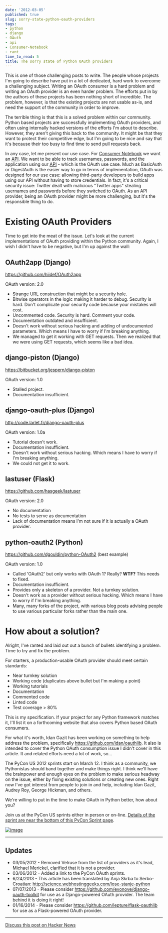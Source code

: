 ```yaml
---
date: '2012-03-05'
published: true
slug: sorry-state-python-oauth-providers
tags:
- python
- django
- OAuth
- api
- Consumer-Notebook
- rant
time_to_read: 5
title: The sorry state of Python OAuth providers
---
```


This is one of those challenging posts to write. The people whose
projects I'm going to describe have put in a lot of dedicated, hard
work to overcome a challenging subject. Writing an OAuth consumer is a
hard problem and writing an OAuth provider is an even harder problem.
The efforts put in by the authors of these projects has been nothing
short of incredible. The problem, however, is that the existing projects
are not usable as-is, and need the support of the community in order to
improve.

The terrible thing is that this is a solved problem within our
community. Python based projects are successfully implementing OAuth
providers, and often using internally hacked versions of the efforts
I'm about to describe. However, they aren't giving this back to the
community. It might be that they want to protect their competitive edge,
but I'm going to be nice and say that it's because their too busy to
find time to send pull requests back.

In any case, let me present our use case. For [Consumer
Notebook](http://consumernotebook.com) we want an
[API](http://api.consumernotebook.com). We want to be able to track
usernames, passwords, and the application using our
[API](http://api.consumernotebook.com) - which is the OAuth use case.
Much as BasicAuth or DigestAuth is the easier way to go in terms of
implementation, OAuth was designed for our use case: allowing
third-party developers to build apps using our API without having to
store credentials. In fact, it's a critical security issue: Twitter
dealt with malicious "Twitter apps" stealing usernames and passwords
before they switched to OAuth. As an API provider, being an OAuth
provider might be more challenging, but it's the responsible thing to
do.

Existing OAuth Providers
========================

Time to get into the meat of the issue. Let's look at the current
implementations of OAuth providing within the Python community. Again, I
wish I didn't have to be negative, but I'm up against the wall:

OAuth2app (Django)
------------------

<https://github.com/hiidef/OAuth2app>

OAuth version: 2.0

-   Strange URL construction that might be a security hole.
-   Bitwise operators in the logic making it harder to debug. Security
    is hard. Don't complicate your security code because your mistakes
    will cost.
-   Uncommented code. Security is hard. Comment your code.
-   Documentation outdated and insufficient.
-   Doesn't work without serious hacking and adding of undocumented
    parameters. Which means I have to worry if I'm breaking anything.
-   We managed to get it working with GET requests. Then we realized
    that we were using GET requests, which seems like a bad idea.

django-piston (Django)
----------------------

<https://bitbucket.org/jespern/django-piston>

OAuth version: 1.0

-   Stalled project.
-   Documentation insufficient.

django-oauth-plus (Django)
--------------------------

<http://code.larlet.fr/django-oauth-plus>

OAuth version: 1.0a

-   Tutorial doesn't work.
-   Documentation insufficient.
-   Doesn't work without serious hacking. Which means I have to worry
    if I'm breaking anything.
-   We could not get it to work.

lastuser (Flask)
----------------

<https://github.com/hasgeek/lastuser>

OAuth version: 2.0

-   No documentation
-   No tests to serve as documentation
-   Lack of documentation means I'm not sure if it is actually a OAuth
    provider.

python-oauth2 (Python)
----------------------

<https://github.com/dgouldin/python-OAuth2> (best example)

OAuth version: 1.0

-   Called 'OAuth2' but only works with OAuth 1? Really? **WTF?** This
    needs to fixed.
-   Documentation insufficient.
-   Provides only a skeleton of a provider. Not a turnkey solution.
-   Doesn't work as a provider without serious hacking. Which means I
    have to worry if I'm breaking anything.
-   Many, many forks of the project, with various blog posts advising
    people to use various particular forks rather than the main one.

How about a solution?
=====================

Alright, I've ranted and laid out out a bunch of bullets identifying a
problem. Time to try and fix the problem.

For starters, a production-usable OAuth provider should meet certain
standards:

-   Near turnkey solution
-   Working code (duplicates above bullet but I'm making a point)
-   Working tutorials
-   Documentation
-   Commented code
-   Linted code
-   Test coverage > 80%

This is my specification. If your project for any Python framework
matches it, I'll list it on a forthcoming website that also covers
Python based OAuth consumers.

For what it's worth, Idan Gazit has been working on something to help
address the problem, specifically <https://github.com/idan/oauthlib>. It
also is intended to cover the Python OAuth consumption issue I didn't
cover in this article. It and related efforts need a lot of work, so...

The PyCon US 2012 sprints start on March 12. I think as a community, we
Pythonistas should band together and make things right. I think we'll
have the brainpower and enough eyes on the problem to make serious
headway on the issue, either by fixing existing solutions or creating
new ones. Right now I've got interest from people to join in and help,
including Idan Gazit, Audrey Roy, George Hickman, and others.

We're willing to put in the time to make OAuth in Python better, how
about you?

Join us at the PyCon US sprints either in person or on-line. [Details of
the sprint are near the bottom of this PyCon Sprint
page](https://us.pycon.org/2012/community/sprints/projects/).

[![image](http://farm8.staticflickr.com/7201/6803475636_f34fb400eb_m.jpg)](http://oauth.net/)

------------------------------------------------------------------------

Updates
-------

-   03/05/2012 - Removed Velruse from the list of providers as it's
    lead, Michael Merickel, clarified that it is not a provider.
-   03/06/2012 - Added a link to the PyCon OAuth sprints.
-   6/24/2013 - This article has been translated by Anja Skrba to
    Serbo-Croatian:
    <http://science.webhostinggeeks.com/lose-stanje-python>
-   07/07/2013 - Please consider
    <https://github.com/evonove/django-oauth-toolkit> for use as a
    Django-powered OAuth provider. The team behind it is doing it right!
-   01/16/2014 - Please consider
    <https://github.com/lepture/flask-oauthlib> for use as a
    Flask-powered OAuth provider.

------------------------------------------------------------------------

[Discuss this post on Hacker
News](http://news.ycombinator.com/item?id=3666853)
